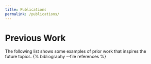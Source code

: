 ```yaml
---
title: Publications
permalink: /publications/
---
```


# Previous Work
The following list shows some examples of prior work that inspires the future topics.
{% bibliography --file references %}
